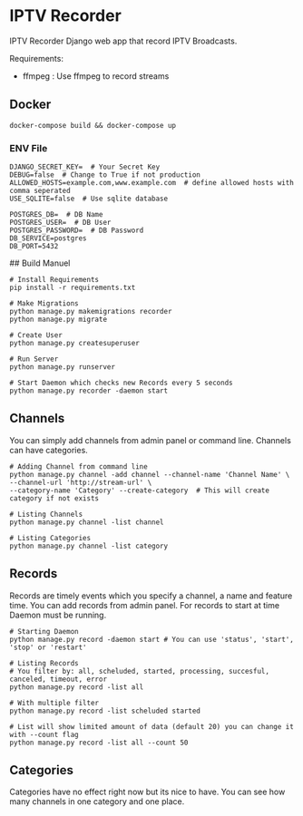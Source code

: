 # IPTV Recorder

IPTV Recorder Django web app that record IPTV Broadcasts.

Requirements:
 - ffmpeg : Use ffmpeg to record streams


## Docker
```
docker-compose build && docker-compose up
```

### ENV File
```
DJANGO_SECRET_KEY=  # Your Secret Key
DEBUG=false  # Change to True if not production
ALLOWED_HOSTS=example.com,www.example.com  # define allowed hosts with comma seperated
USE_SQLITE=false  # Use sqlite database

POSTGRES_DB=  # DB Name
POSTGRES_USER=  # DB User
POSTGRES_PASSWORD=  # DB Password
DB_SERVICE=postgres
DB_PORT=5432
```

## Build Manuel

```
# Install Requirements
pip install -r requirements.txt

# Make Migrations
python manage.py makemigrations recorder
python manage.py migrate

# Create User
python manage.py createsuperuser

# Run Server
python manage.py runserver

# Start Daemon which checks new Records every 5 seconds
python manage.py recorder -daemon start
```

## Channels

You can simply add channels from admin panel or command line. Channels can have categories.

```
# Adding Channel from command line
python manage.py channel -add channel --channel-name 'Channel Name' \
--channel-url 'http://stream-url' \
--category-name 'Category' --create-category  # This will create category if not exists

# Listing Channels
python manage.py channel -list channel

# Listing Categories
python manage.py channel -list category
```

## Records

Records are timely events which you specify a channel, a name and feature time. You can add records from admin panel.
For records to start at time Daemon must be running.

```
# Starting Daemon
python manage.py record -daemon start # You can use 'status', 'start', 'stop' or 'restart'

# Listing Records
# You filter by: all, scheluded, started, processing, succesful, canceled, timeout, error
python manage.py record -list all

# With multiple filter
python manage.py record -list scheluded started

# List will show limited amount of data (default 20) you can change it with --count flag
python manage.py record -list all --count 50
```

## Categories

Categories have no effect right now but its nice to have. You can see how many channels in one category and one place.